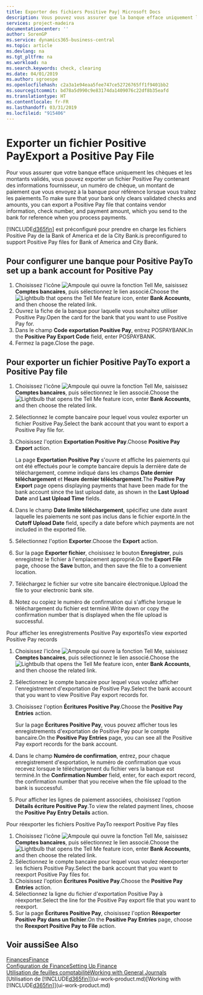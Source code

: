 ```yaml
---
title: Exporter des fichiers Positive Pay| Microsoft Docs
description: Vous pouvez vous assurer que la banque efface uniquement les chèques et les montants validés en exportant un fichier Positive Pay contenant des informations de paiement et fournisseur.
services: project-madeira
documentationcenter: ''
author: SorenGP
ms.service: dynamics365-business-central
ms.topic: article
ms.devlang: na
ms.tgt_pltfrm: na
ms.workload: na
ms.search.keywords: check, clearing
ms.date: 04/01/2019
ms.author: sgroespe
ms.openlocfilehash: c2a3a1e94eaa5fee747ce52726765ff1f9401bb2
ms.sourcegitcommit: bd78a5d990c9e83174da1409076c22df8b35eafd
ms.translationtype: HT
ms.contentlocale: fr-FR
ms.lasthandoff: 03/31/2019
ms.locfileid: "915406"
---
```

# <a name="export-a-positive-pay-file"></a><span data-ttu-id="21998-103">Exporter un fichier Positive Pay</span><span class="sxs-lookup"><span data-stu-id="21998-103">Export a Positive Pay File</span></span>
<span data-ttu-id="21998-104">Pour vous assurer que votre banque efface uniquement les chèques et les montants validés, vous pouvez exporter un fichier Positive Pay contenant des informations fournisseur, un numéro de chèque, un montant de paiement que vous envoyez à la banque pour référence lorsque vous traitez les paiements.</span><span class="sxs-lookup"><span data-stu-id="21998-104">To make sure that your bank only clears validated checks and amounts, you can export a Positive Pay file that contains vendor information, check number, and payment amount, which you send to the bank for reference when you process payments.</span></span>

[!INCLUDE[d365fin](includes/d365fin_md.md)] <span data-ttu-id="21998-105">est préconfiguré pour prendre en charge les fichiers Positive Pay de la Bank of America et de la City Bank.</span><span class="sxs-lookup"><span data-stu-id="21998-105">is preconfigured to support Positive Pay files for Bank of America and City Bank.</span></span>

## <a name="to-set-up-a-bank-account-for-positive-pay"></a><span data-ttu-id="21998-106">Pour configurer une banque pour Positive Pay</span><span class="sxs-lookup"><span data-stu-id="21998-106">To set up a bank account for Positive Pay</span></span>
1. <span data-ttu-id="21998-107">Choisissez l'icône ![Ampoule qui ouvre la fonction Tell Me](media/ui-search/search_small.png "Dites-moi ce que vous voulez faire"), saisissez **Comptes bancaires**, puis sélectionnez le lien associé.</span><span class="sxs-lookup"><span data-stu-id="21998-107">Choose the ![Lightbulb that opens the Tell Me feature](media/ui-search/search_small.png "Tell me what you want to do") icon, enter **Bank Accounts**, and then choose the related link.</span></span>
2. <span data-ttu-id="21998-108">Ouvrez la fiche de la banque pour laquelle vous souhaitez utiliser Positive Pay.</span><span class="sxs-lookup"><span data-stu-id="21998-108">Open the card for the bank that you want to use Positive Pay for.</span></span>
3. <span data-ttu-id="21998-109">Dans le champ **Code exportation Positive Pay**, entrez POSPAYBANK.</span><span class="sxs-lookup"><span data-stu-id="21998-109">In the **Positive Pay Export Code** field, enter POSPAYBANK.</span></span>
4. <span data-ttu-id="21998-110">Fermez la page.</span><span class="sxs-lookup"><span data-stu-id="21998-110">Close the page.</span></span>

## <a name="to-export-a-positive-pay-file"></a><span data-ttu-id="21998-111">Pour exporter un fichier Positive Pay</span><span class="sxs-lookup"><span data-stu-id="21998-111">To export a Positive Pay file</span></span>
1. <span data-ttu-id="21998-112">Choisissez l'icône ![Ampoule qui ouvre la fonction Tell Me](media/ui-search/search_small.png "Dites-moi ce que vous voulez faire"), saisissez **Comptes bancaires**, puis sélectionnez le lien associé.</span><span class="sxs-lookup"><span data-stu-id="21998-112">Choose the ![Lightbulb that opens the Tell Me feature](media/ui-search/search_small.png "Tell me what you want to do") icon, enter **Bank Accounts**, and then choose the related link.</span></span>
2. <span data-ttu-id="21998-113">Sélectionnez le compte bancaire pour lequel vous voulez exporter un fichier Positive Pay.</span><span class="sxs-lookup"><span data-stu-id="21998-113">Select the bank account that you want to export a Positive Pay file for.</span></span>
3. <span data-ttu-id="21998-114">Choisissez l'option **Exportation Positive Pay**.</span><span class="sxs-lookup"><span data-stu-id="21998-114">Choose **Positive Pay Export** action.</span></span>

    <span data-ttu-id="21998-115">La page **Exportation Positive Pay** s'ouvre et affiche les paiements qui ont été effectués pour le compte bancaire depuis la dernière date de téléchargement, comme indiqué dans les champs **Date dernier téléchargement** et **Heure dernier téléchargement**.</span><span class="sxs-lookup"><span data-stu-id="21998-115">The **Positive Pay Export** page opens displaying payments that have been made for the bank account since the last upload date, as shown in the **Last Upload Date** and **Last Upload Time** fields.</span></span>
4. <span data-ttu-id="21998-116">Dans le champ **Date limite téléchargement**, spécifiez une date avant laquelle les paiements ne sont pas inclus dans le fichier exporté.</span><span class="sxs-lookup"><span data-stu-id="21998-116">In the **Cutoff Upload Date** field, specify a date before which payments are not included in the exported file.</span></span>
5. <span data-ttu-id="21998-117">Sélectionnez l'option **Exporter**.</span><span class="sxs-lookup"><span data-stu-id="21998-117">Choose the **Export** action.</span></span>
6. <span data-ttu-id="21998-118">Sur la page **Exporter fichier**, choisissez le bouton **Enregistrer**, puis enregistrez le fichier à l'emplacement approprié.</span><span class="sxs-lookup"><span data-stu-id="21998-118">On the **Export File** page, choose the **Save** button, and then save the file to a convenient location.</span></span>
7. <span data-ttu-id="21998-119">Téléchargez le fichier sur votre site bancaire électronique.</span><span class="sxs-lookup"><span data-stu-id="21998-119">Upload the file to your electronic bank site.</span></span>
8. <span data-ttu-id="21998-120">Notez ou copiez le numéro de confirmation qui s'affiche lorsque le téléchargement du fichier est terminé.</span><span class="sxs-lookup"><span data-stu-id="21998-120">Write down or copy the confirmation number that is displayed when the file upload is successful.</span></span>

<span data-ttu-id="21998-121">Pour afficher les enregistrements Positive Pay exportés</span><span class="sxs-lookup"><span data-stu-id="21998-121">To view exported Positive Pay records</span></span>

1. <span data-ttu-id="21998-122">Choisissez l'icône ![Ampoule qui ouvre la fonction Tell Me](media/ui-search/search_small.png "Dites-moi ce que vous voulez faire"), saisissez **Comptes bancaires**, puis sélectionnez le lien associé.</span><span class="sxs-lookup"><span data-stu-id="21998-122">Choose the ![Lightbulb that opens the Tell Me feature](media/ui-search/search_small.png "Tell me what you want to do") icon, enter **Bank Accounts**, and then choose the related link.</span></span>
2. <span data-ttu-id="21998-123">Sélectionnez le compte bancaire pour lequel vous voulez afficher l'enregistrement d'exportation de Positive Pay.</span><span class="sxs-lookup"><span data-stu-id="21998-123">Select the bank account that you want to view Positive Pay export records for.</span></span>
3. <span data-ttu-id="21998-124">Choisissez l'option **Écritures Positive Pay**.</span><span class="sxs-lookup"><span data-stu-id="21998-124">Choose the **Positive Pay Entries** action.</span></span>

    <span data-ttu-id="21998-125">Sur la page **Écritures Positive Pay**, vous pouvez afficher tous les enregistrements d'exportation de Positive Pay pour le compte bancaire.</span><span class="sxs-lookup"><span data-stu-id="21998-125">On the **Positive Pay Entries** page, you can see all the Positive Pay export records for the bank account.</span></span>
4. <span data-ttu-id="21998-126">Dans le champ **Numéro de confirmation**, entrez, pour chaque enregistrement d'exportation, le numéro de confirmation que vous recevez lorsque le téléchargement du fichier vers la banque est terminé.</span><span class="sxs-lookup"><span data-stu-id="21998-126">In the **Confirmation Number** field, enter, for each export record, the confirmation number that you receive when the file upload to the bank is successful.</span></span>
5. <span data-ttu-id="21998-127">Pour afficher les lignes de paiement associées, choisissez l'option **Détails écriture Positive Pay**.</span><span class="sxs-lookup"><span data-stu-id="21998-127">To view the related payment lines, choose the **Positive Pay Entry Details** action.</span></span>

<span data-ttu-id="21998-128">Pour réexporter les fichiers Positive Pay</span><span class="sxs-lookup"><span data-stu-id="21998-128">To reexport Positive Pay files</span></span>

1. <span data-ttu-id="21998-129">Choisissez l'icône ![Ampoule qui ouvre la fonction Tell Me](media/ui-search/search_small.png "Dites-moi ce que vous voulez faire"), saisissez **Comptes bancaires**, puis sélectionnez le lien associé.</span><span class="sxs-lookup"><span data-stu-id="21998-129">Choose the ![Lightbulb that opens the Tell Me feature](media/ui-search/search_small.png "Tell me what you want to do") icon, enter **Bank Accounts**, and then choose the related link.</span></span>
2. <span data-ttu-id="21998-130">Sélectionnez le compte bancaire pour lequel vous voulez réeexporter les fichiers Positive Pay.</span><span class="sxs-lookup"><span data-stu-id="21998-130">Select the bank account that you want to reexport Positive Pay files for.</span></span>
3. <span data-ttu-id="21998-131">Choisissez l'option **Écritures Positive Pay**.</span><span class="sxs-lookup"><span data-stu-id="21998-131">Choose the **Positive Pay Entries** action.</span></span>
4. <span data-ttu-id="21998-132">Sélectionnez la ligne du fichier d'exportation Positive Pay à réexporter.</span><span class="sxs-lookup"><span data-stu-id="21998-132">Select the line for the Positive Pay export file that you want to reexport.</span></span>
5. <span data-ttu-id="21998-133">Sur la page **Écritures Positive Pay**, choisissez l'option **Réexporter Positive Pay dans un fichier**.</span><span class="sxs-lookup"><span data-stu-id="21998-133">On the **Positive Pay Entries** page, choose the **Reexport Positive Pay to File** action.</span></span>

## <a name="see-also"></a><span data-ttu-id="21998-134">Voir aussi</span><span class="sxs-lookup"><span data-stu-id="21998-134">See Also</span></span>
[<span data-ttu-id="21998-135">Finances</span><span class="sxs-lookup"><span data-stu-id="21998-135">Finance</span></span>](finance.md)  
[<span data-ttu-id="21998-136">Configuration de Finance</span><span class="sxs-lookup"><span data-stu-id="21998-136">Setting Up Finance</span></span>](finance-setup-finance.md)  
[<span data-ttu-id="21998-137">Utilisation de feuilles comptabilité</span><span class="sxs-lookup"><span data-stu-id="21998-137">Working with General Journals</span></span>](ui-work-general-journals.md)  
<span data-ttu-id="21998-138">[Utilisation de [!INCLUDE[d365fin](includes/d365fin_md.md)]](ui-work-product.md)</span><span class="sxs-lookup"><span data-stu-id="21998-138">[Working with [!INCLUDE[d365fin](includes/d365fin_md.md)]](ui-work-product.md)</span></span>
